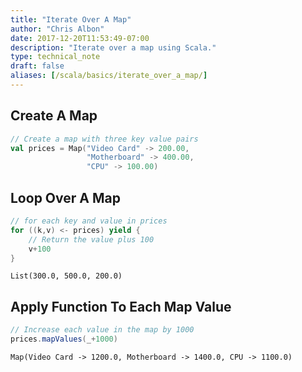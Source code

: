 ```yaml
---
title: "Iterate Over A Map"
author: "Chris Albon"
date: 2017-12-20T11:53:49-07:00
description: "Iterate over a map using Scala."
type: technical_note
draft: false
aliases: [/scala/basics/iterate_over_a_map/]
---
```

## Create A Map


```scala
// Create a map with three key value pairs
val prices = Map("Video Card" -> 200.00,
                 "Motherboard" -> 400.00,
                 "CPU" -> 100.00)
```

## Loop Over A Map


```scala
// for each key and value in prices
for ((k,v) <- prices) yield {
    // Return the value plus 100
    v+100
}
```




    List(300.0, 500.0, 200.0)



## Apply Function To Each Map Value


```scala
// Increase each value in the map by 1000
prices.mapValues(_+1000)
```




    Map(Video Card -> 1200.0, Motherboard -> 1400.0, CPU -> 1100.0)


